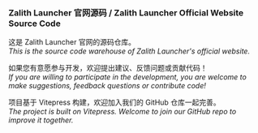 ### Zalith Launcher 官网源码 / Zalith Launcher Official Website Source Code

这是 Zalith Launcher 官网的源码仓库。  
_This is the source code warehouse of Zalith Launcher's official website._

如果您有意愿参与开发，欢迎提出建议、反馈问题或贡献代码！  
_If you are willing to participate in the development, you are welcome to make suggestions, feedback questions or contribute code!_

项目基于 Vitepress 构建，欢迎加入我们的 GitHub 仓库一起完善。  
_The project is built on Vitepress. Welcome to join our GitHub repo to improve it together._